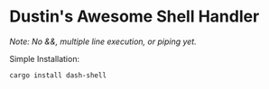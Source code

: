 # Dustin's Awesome Shell Handler

*Note: No &&, multiple line execution, or piping yet.*

Simple Installation:
```sh
cargo install dash-shell
```
